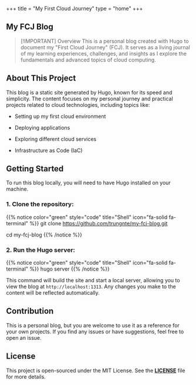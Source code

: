 +++
title = "My First Cloud Journey"
type = "home"
+++

## My FCJ Blog

> [!IMPORTANT] Overview
> This is a personal blog created with Hugo to document my "First Cloud Journey" (FCJ). It serves as a living journal of my learning experiences, challenges, and insights as I explore the fundamentals and advanced topics of cloud computing.

## About This Project

This blog is a static site generated by Hugo, known for its speed and simplicity. The content focuses on my personal journey and practical projects related to cloud technologies, including topics like:

- Setting up my first cloud environment

- Deploying applications

- Exploring different cloud services

- Infrastructure as Code (IaC)

## Getting Started

To run this blog locally, you will need to have Hugo installed on your machine.

### 1. Clone the repository:

{{% notice color="green" style="code" title="Shell" icon="fa-solid fa-terminal" %}}
git clone https://github.com/trungnte/my-fcj-blog.git

cd my-fcj-blog
{{% /notice %}}

### 2. Run the Hugo server:

{{% notice color="green" style="code" title="Shell" icon="fa-solid fa-terminal" %}}
hugo server
{{% /notice %}}

This command will build the site and start a local server, allowing you to view the blog at `http://localhost:1313`. Any changes you make to the content will be reflected automatically.

## Contribution

This is a personal blog, but you are welcome to use it as a reference for your own projects. If you find any issues or have suggestions, feel free to open an issue.

## License

This project is open-sourced under the MIT License. See the [**LICENSE**](https://github.com/trungnte/my-fcj-blog/blob/master/LICENCE.md) file for more details.
